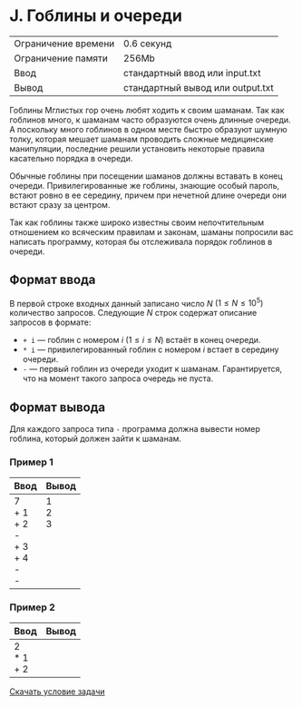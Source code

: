 # J. Гоблины и очереди

<table>
    <tr>
        <td>Ограничение времени</td>
        <td>0.6 секунд</td>
    </tr>
    <tr>
        <td>Ограничение памяти</td>
        <td>256Mb</td>
    </tr>
    <tr>
        <td>Ввод</td>
        <td>стандартный ввод или input.txt</td>
    </tr>
    <tr>
        <td>Вывод</td>
        <td>стандартный вывод или output.txt</td>
    </tr>
</table>

Гоблины Мглистых гор очень любят ходить к своим шаманам. Так как гоблинов много, к шаманам часто образуются очень длинные очереди. А поскольку много гоблинов в одном месте быстро образуют шумную толку, которая мешает шаманам проводить сложные медицинские манипуляции, последние решили установить некоторые правила касательно порядка в очереди.

Обычные гоблины при посещении шаманов должны вставать в конец очереди. Привилегированные же гоблины, знающие особый пароль, встают ровно в ее середину, причем при нечетной длине очереди они встают сразу за центром.

Так как гоблины также широко известны своим непочтительным отношением ко всяческим правилам и законам, шаманы попросили вас написать программу, которая бы отслеживала порядок гоблинов в очереди.


## Формат ввода

В первой строке входных данный записано число $N$ $(1 \leq N \leq 10^5)$ количество запросов. Следующие $N$ строк содержат описание запросов в формате:

- `+ i` — гоблин с номером $i$ $(1 \leq i \leq N)$ встаёт в конец очереди.
- `* i` — привилегированный гоблин с номером $i$ встает в середину очереди.
- `-` — первый гоблин из очереди уходит к шаманам. Гарантируется, что на момент такого запроса очередь не пуста.

## Формат вывода

Для каждого запроса типа `-` программа должна вывести номер гоблина, который должен зайти к шаманам.


### Пример 1

| Ввод | Вывод |
| -- | -- |
| 7<br>+ 1<br>+ 2<br>-<br>+ 3<br>+ 4<br>-<br>- | 1<br>2<br>3<br><br><br><br><br><br> |

### Пример 2

| Ввод | Вывод |
| -- | -- |
| 2<br>* 1<br>+ 2 | |


[Скачать условие задачи](https://contest.yandex.ru/contest/35179/download/J/)
